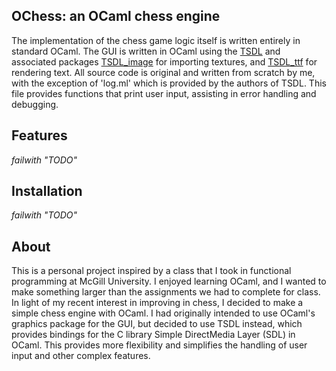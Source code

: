 ## OChess: an OCaml chess engine
The implementation of the chess game logic itself is written entirely in standard OCaml. The GUI is written in OCaml using the [TSDL](https://github.com/dbuenzli/tsdl/) 
and associated packages [TSDL_image](https://github.com/tokenrove/tsdl-image) for importing textures, and [TSDL_ttf](https://github.com/tokenrove/tsdl-ttf) for rendering text. 
All source code is original and written from scratch by me, with the exception of 'log.ml' which is provided by the authors of TSDL. This file provides functions that print user input, assisting in error handling and debugging.

## Features
_failwith "TODO"_

## Installation
_failwith "TODO"_

## About
This is a personal project inspired by a class that I took in functional programming at McGill University. I enjoyed learning OCaml, 
and I wanted to make something larger than the assignments we had to complete for class. In light of my recent interest in improving in 
chess, I decided to make a simple chess engine with OCaml. I had originally intended to use OCaml's graphics package for the GUI, but 
decided to use TSDL instead, which provides bindings for the C library Simple DirectMedia Layer (SDL) in OCaml. This provides more 
flexibility and simplifies the handling of user input and other complex features.

